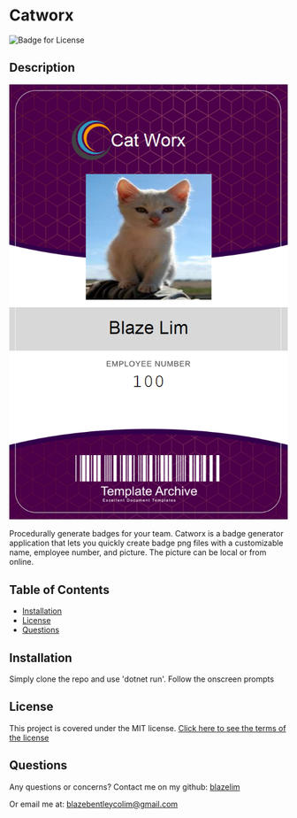 # Catworx
![Badge for License](https://img.shields.io/badge/license-MIT-blueviolet)

## Description
![Example of a badge](./data/100_badge.png)

Procedurally generate badges for your team. Catworx is a badge generator application that lets you quickly create badge png files with a customizable name, employee number, and picture. The picture can be local or from online.
## Table of Contents
* [Installation](#installation)
* [License](#license)
* [Questions](#questions)
## Installation
Simply clone the repo and use 'dotnet run'. Follow the onscreen prompts

## License
This project is covered under the MIT license.
[Click here to see the terms of the license](https://choosealicense.com/licenses/mit/)
## Questions
Any questions or concerns?
Contact me on my github: [blazelim](https://github.com/blazelim/)

Or email me at: blazebentleycolim@gmail.com
